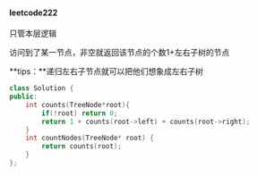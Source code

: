 #### leetcode222

只管本层逻辑

访问到了某一节点，非空就返回该节点的个数1+左右子树的节点

**tips：**递归左右子节点就可以把他们想象成左右子树

```c++
class Solution {
public:
    int counts(TreeNode*root){
        if(!root) return 0;
        return 1 + counts(root->left) + counts(root->right);
    }
    int countNodes(TreeNode* root) {
        return counts(root);
    }
};
```

